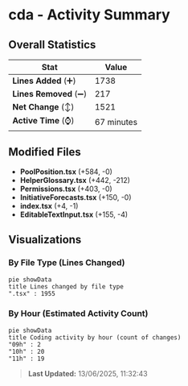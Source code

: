 # cda - Activity Summary 

## Overall Statistics

| Stat                   | Value                                                             |
| ---------------------- | ----------------------------------------------------------------- |
| **Lines Added** (➕)   | 1738                                          |
| **Lines Removed** (➖) | 217                                        |
| **Net Change** (↕)    | 1521                |
| **Active Time** (⌚)   | 67 minutes |


## Modified Files
- **PoolPosition.tsx** (+584, -0)
- **HelperGlossary.tsx** (+442, -212)
- **Permissions.tsx** (+403, -0)
- **InitiativeForecasts.tsx** (+150, -0)
- **index.tsx** (+4, -1)
- **EditableTextInput.tsx** (+155, -4)

## Visualizations

### By File Type (Lines Changed)

```mermaid
pie showData
title Lines changed by file type
".tsx" : 1955
```

### By Hour (Estimated Activity Count)

```mermaid
pie showData
title Coding activity by hour (count of changes)
"09h" : 2
"10h" : 20
"11h" : 19
```


> **Last Updated:** 13/06/2025, 11:32:43
